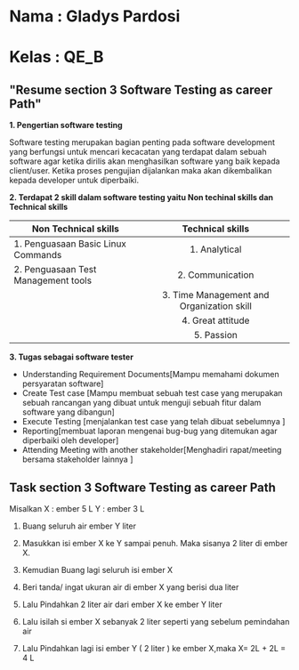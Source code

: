 # Nama : Gladys Pardosi
# Kelas : QE_B

## "Resume section 3 Software Testing as career Path"
  
**1. Pengertian software testing**

Software testing merupakan bagian penting pada software development yang  berfungsi untuk mencari kecacatan yang terdapat dalam sebuah software agar ketika dirilis akan menghasilkan software yang baik kepada client/user. Ketika proses pengujian dijalankan maka akan dikembalikan kepada developer untuk diperbaiki.

**2. Terdapat 2 skill dalam software testing yaitu Non techinal skills dan Technical skills**



| Non Technical skills  | Technical skills | 
| ----------- | :---------: 
| 1. Penguasaan Basic Linux Commands | 1. Analytical  | 
| 2. Penguasaan Test Management tools | 2. Communication|
| | 3. Time Management and Organization skill |
| |4. Great attitude |
| |5. Passion |

**3. Tugas sebagai software tester**

* Understanding Requirement Documents[Mampu memahami dokumen persyaratan software]
* Create Test case [Mampu membuat sebuah test case yang merupakan sebuah rancangan yang dibuat untuk menguji sebuah fitur dalam software yang dibangun]
* Execute Testing [menjalankan test case yang telah dibuat sebelumnya ]
* Reporting[membuat laporan mengenai bug-bug yang ditemukan agar diperbaiki oleh developer]
* Attending Meeting with another stakeholder[Menghadiri rapat/meeting bersama stakeholder lainnya ]

## Task section 3 Software Testing as career Path

Misalkan X : ember 5 L
         Y : ember 3 L

1. Buang seluruh air ember Y liter

2. Masukkan isi ember X ke Y sampai penuh. Maka sisanya 2 liter di ember X.

3. Kemudian Buang lagi seluruh isi ember X

4. Beri tanda/ ingat ukuran air di ember X yang berisi dua liter

4. Lalu Pindahkan 2 liter air dari ember X ke ember Y liter

5. Lalu isilah si ember X sebanyak 2 liter seperti yang sebelum pemindahan air

6. Lalu Pindahkan lagi isi ember Y ( 2 liter )  ke  ember X,maka X= 2L + 2L = 4 L


